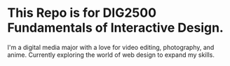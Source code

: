 # This Repo is for DIG2500 Fundamentals of Interactive Design.
I'm a digital media major with a love for video editing, photography, and anime. Currently exploring the world of web design to expand my skills.
